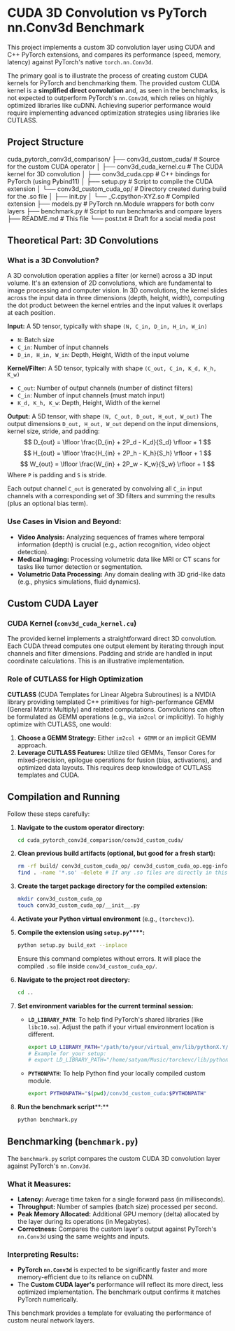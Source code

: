 # CUDA 3D Convolution vs PyTorch nn.Conv3d Benchmark

This project implements a custom 3D convolution layer using CUDA and C++ PyTorch extensions, and compares its performance (speed, memory, latency) against PyTorch's native `torch.nn.Conv3d`.

The primary goal is to illustrate the process of creating custom CUDA kernels for PyTorch and benchmarking them. The provided custom CUDA kernel is a **simplified direct convolution** and, as seen in the benchmarks, is not expected to outperform PyTorch's `nn.Conv3d`, which relies on highly optimized libraries like cuDNN. Achieving superior performance would require implementing advanced optimization strategies using libraries like CUTLASS.

## Project Structure

cuda_pytorch_conv3d_comparison/
├── conv3d_custom_cuda/           # Source for the custom CUDA operator
│   ├── conv3d_cuda_kernel.cu   # The CUDA kernel for 3D convolution
│   ├── conv3d_cuda.cpp         # C++ bindings for PyTorch (using Pybind11)
│   ├── setup.py                # Script to compile the CUDA extension
│   └── conv3d_custom_cuda_op/  # Directory created during build for the .so file
│       ├── init.py
│       └── _C.cpython-XYZ.so   # Compiled extension
├── models.py                     # PyTorch nn.Module wrappers for both conv layers
├── benchmark.py                  # Script to run benchmarks and compare layers
├── README.md                     # This file
└── post.txt                      # Draft for a social media post


## Theoretical Part: 3D Convolutions

### What is a 3D Convolution?

A 3D convolution operation applies a filter (or kernel) across a 3D input volume. It's an extension of 2D convolutions, which are fundamental to image processing and computer vision. In 3D convolutions, the kernel slides across the input data in three dimensions (depth, height, width), computing the dot product between the kernel entries and the input values it overlaps at each position.

**Input:** A 5D tensor, typically with shape `(N, C_in, D_in, H_in, W_in)`
* `N`: Batch size
* `C_in`: Number of input channels
* `D_in, H_in, W_in`: Depth, Height, Width of the input volume

**Kernel/Filter:** A 5D tensor, typically with shape `(C_out, C_in, K_d, K_h, K_w)`
* `C_out`: Number of output channels (number of distinct filters)
* `C_in`: Number of input channels (must match input)
* `K_d, K_h, K_w`: Depth, Height, Width of the kernel

**Output:** A 5D tensor, with shape `(N, C_out, D_out, H_out, W_out)`
The output dimensions `D_out, H_out, W_out` depend on the input dimensions, kernel size, stride, and padding:
$$ D_{out} = \lfloor \frac{D_{in} + 2P_d - K_d}{S_d} \rfloor + 1 $$
$$ H_{out} = \lfloor \frac{H_{in} + 2P_h - K_h}{S_h} \rfloor + 1 $$
$$ W_{out} = \lfloor \frac{W_{in} + 2P_w - K_w}{S_w} \rfloor + 1 $$
Where `P` is padding and `S` is stride.

Each output channel `C_out` is generated by convolving all `C_in` input channels with a corresponding set of 3D filters and summing the results (plus an optional bias term).

### Use Cases in Vision and Beyond:
* **Video Analysis:** Analyzing sequences of frames where temporal information (depth) is crucial (e.g., action recognition, video object detection).
* **Medical Imaging:** Processing volumetric data like MRI or CT scans for tasks like tumor detection or segmentation.
* **Volumetric Data Processing:** Any domain dealing with 3D grid-like data (e.g., physics simulations, fluid dynamics).

## Custom CUDA Layer

### CUDA Kernel (`conv3d_cuda_kernel.cu`)
The provided kernel implements a straightforward direct 3D convolution. Each CUDA thread computes one output element by iterating through input channels and filter dimensions. Padding and stride are handled in input coordinate calculations. This is an illustrative implementation.

### Role of CUTLASS for High Optimization
**CUTLASS** (CUDA Templates for Linear Algebra Subroutines) is a NVIDIA library providing templated C++ primitives for high-performance GEMM (General Matrix Multiply) and related computations. Convolutions can often be formulated as GEMM operations (e.g., via `im2col` or implicitly).
To highly optimize with CUTLASS, one would:
1.  **Choose a GEMM Strategy:** Either `im2col + GEMM` or an implicit GEMM approach.
2.  **Leverage CUTLASS Features:** Utilize tiled GEMMs, Tensor Cores for mixed-precision, epilogue operations for fusion (bias, activations), and optimized data layouts. This requires deep knowledge of CUTLASS templates and CUDA.

## Compilation and Running

Follow these steps carefully:

1.  **Navigate to the custom operator directory:**
    ```bash
    cd cuda_pytorch_conv3d_comparison/conv3d_custom_cuda/
    ```

2.  **Clean previous build artifacts (optional, but good for a fresh start):**
    ```bash
    rm -rf build/ conv3d_custom_cuda_op/ conv3d_custom_cuda_op.egg-info/
    find . -name '*.so' -delete # If any .so files are directly in this dir
    ```

3.  **Create the target package directory for the compiled extension:**
    ```bash
    mkdir conv3d_custom_cuda_op
    touch conv3d_custom_cuda_op/__init__.py
    ```

4.  **Activate your Python virtual environment** (e.g., `(torchevc)`).

5.  **Compile the extension using `setup.py`****:**
    ```bash
    python setup.py build_ext --inplace
    ```
    Ensure this command completes without errors. It will place the compiled `.so` file inside `conv3d_custom_cuda_op/`.

6.  **Navigate to the project root directory:**
    ```bash
    cd ..
    ```

7.  **Set environment variables for the current terminal session:**
    * **`LD_LIBRARY_PATH`**: To help find PyTorch's shared libraries (like `libc10.so`). Adjust the path if your virtual environment location is different.
        ```bash
        export LD_LIBRARY_PATH="/path/to/your/virtual_env/lib/pythonX.Y/site-packages/torch/lib:$LD_LIBRARY_PATH"
        # Example for your setup:
        # export LD_LIBRARY_PATH="/home/satyam/Music/torchevc/lib/python3.12/site-packages/torch/lib:$LD_LIBRARY_PATH"
        ```
    * **`PYTHONPATH`**: To help Python find your locally compiled custom module.
        ```bash
        export PYTHONPATH="$(pwd)/conv3d_custom_cuda:$PYTHONPATH"
        ```

8.  **Run the benchmark script****:**
    ```bash
    python benchmark.py
    ```

## Benchmarking (`benchmark.py`)

The `benchmark.py` script compares the custom CUDA 3D convolution layer against PyTorch's `nn.Conv3d`.

### What it Measures:
* **Latency:** Average time taken for a single forward pass (in milliseconds).
* **Throughput:** Number of samples (batch size) processed per second.
* **Peak Memory Allocated:** Additional GPU memory (delta) allocated by the layer during its operations (in Megabytes).
* **Correctness:** Compares the custom layer's output against PyTorch's `nn.Conv3d` using the same weights and inputs.

### Interpreting Results:
* **PyTorch `nn.Conv3d`** is expected to be significantly faster and more memory-efficient due to its reliance on cuDNN.
* The **Custom CUDA layer's** performance will reflect its more direct, less optimized implementation. The benchmark output confirms it matches PyTorch numerically.

This benchmark provides a template for evaluating the performance of custom neural network layers.
